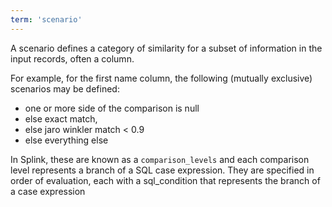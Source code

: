 ```yaml
---
term: 'scenario'
---
```


A scenario defines a category of similarity for a subset of information in the input records, often a column.

For example, for the first name column, the following (mutually exclusive) scenarios may be defined:

-   one or more side of the comparison is null
-   else exact match,
-   else jaro winkler match < 0.9
-   else everything else

In Splink, these are known as a `comparison_levels` and each comparison level represents a branch of a SQL case expression. They are specified in order of evaluation, each with a sql_condition that represents the branch of a case expression
